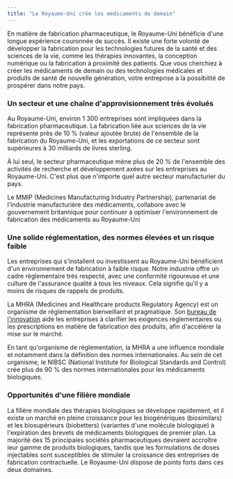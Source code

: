 ```yaml
---
title: "Le Royaume-Uni crée les médicaments de demain"
---
```

En matière de fabrication pharmaceutique, le Royaume-Uni bénéficie d'une longue expérience couronnée de succès. Il existe une forte volonté de développer la fabrication pour les technologies futures de la santé et des sciences de la vie, comme les thérapies innovantes, la conception numérique ou la fabrication à proximité des patients. Que vous cherchiez à créer les médicaments de demain ou des technologies médicales et produits de santé de nouvelle génération, votre entreprise a la possibilité de prospérer dans notre pays.

### Un secteur et une chaîne d'approvisionnement très évolués

Au Royaume-Uni, environ 1 300 entreprises sont impliquées dans la fabrication pharmaceutique. La fabrication liée aux sciences de la vie représente près de 10 % (valeur ajoutée brute) de l'ensemble de la fabrication du Royaume-Uni, et les exportations de ce secteur sont supérieures à 30 milliards de livres sterling.

À lui seul, le secteur pharmaceutique mène plus de 20 % de l'ensemble des activités de recherche et développement axées sur les entreprises au Royaume-Uni. C'est plus que n'importe quel autre secteur manufacturier du pays. 

Le MMIP (Medicines Manufacturing Industry Partnership), partenariat de l'industrie manufacturière des médicaments, collabore avec le gouvernement britannique pour continuer à optimiser l'environnement de fabrication des médicaments au Royaume-Uni

### Une solide réglementation, des normes élevées et un risque faible

Les entreprises qui s'installent ou investissent au Royaume-Uni bénéficient d'un environnement de fabrication à faible risque. Notre industrie offre un cadre réglementaire très respecté, avec une conformité rigoureuse et une culture de l'assurance qualité à tous les niveaux. Cela signifie qu'il y a moins de risques de rappels de produits.

La MHRA (Medicines and Healthcare products Regulatory Agency) est un organisme de réglementation bienveillant et pragmatique. Son [bureau de l'innovation](https://www.gov.uk/government/groups/mhra-innovation-office) aide les entreprises à clarifier les exigences règlementaires ou les prescriptions en matière de fabrication des produits, afin d'accélérer la mise sur le marché.

En tant qu'organisme de réglementation, la MHRA a une influence mondiale et notamment dans la définition des normes internationales. Au sein de cet organisme, le NIBSC (National Institute for Biological Standards and Control) crée plus de 90 % des normes internationales pour les médicaments biologiques.

### Opportunités d'une filière mondiale

La filière mondiale des thérapies biologiques se développe rapidement, et il existe un marché en pleine croissance pour les biogénériques (biosimilars) et les biosupérieurs (biobetters) (variantes d'une molécule biologique) à l'expiration des brevets de médicaments biologiques de premier plan. La majorité des 15 principales sociétés pharmaceutiques devraient accroître leur gamme de produits biologiques, tandis que les formulations de doses injectables sont susceptibles de stimuler la croissance des entreprises de fabrication contractuelle. Le Royaume-Uni dispose de points forts dans ces deux domaines.
